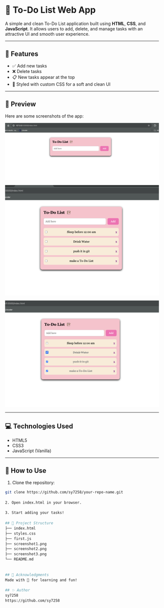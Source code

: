 # 📝 To-Do List Web App

A simple and clean To-Do List application built using **HTML**, **CSS**, and **JavaScript**. It allows users to add, delete, and manage tasks with an attractive UI and smooth user experience.

---

## 🚀 Features

- ✅ Add new tasks  
- ❌ Delete tasks  
- 📋 New tasks appear at the top  
- 🎨 Styled with custom CSS for a soft and clean UI  

---

## 📸 Preview

Here are some screenshots of the app:

![Screenshot 1](screenshot1.png)

![Screenshot 2](screenshot2.png)

![Screenshot 3](screenshot3.png)


---

## 💻 Technologies Used

- HTML5  
- CSS3  
- JavaScript (Vanilla)

---

## 📂 How to Use

1. Clone the repository:

```bash
git clone https://github.com/sy7258/your-repo-name.git

2. Open index.html in your browser.

3. Start adding your tasks!

## 📌 Project Structure
├── index.html
├── styles.css
├── first.js
├── screenshot1.png  
├── screenshot2.png 
├── screenshot3.png 
└── README.md


## 🙌 Acknowledgments
Made with 💖 for learning and fun!

## ✨ Author
sy7258
https://github.com/sy7258

